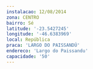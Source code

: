 ```yaml
---
instalacao: 12/08/2014
zona: CENTRO
bairro: Sé
latitude: '-23.5427245'
longitude: '-46.6383969'
local: República
praca: 'LARGO DO PAISSANDÚ'
endereco: 'Largo do Paissandu'
capacidade: '50'
---
```

